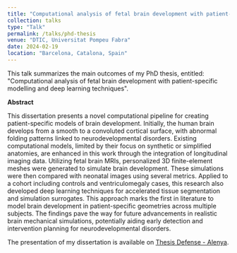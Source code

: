 ```yaml
---
title: "Computational analysis of fetal brain development with patient-specific modelling and deep learning techniques"
collection: talks
type: "Talk"
permalink: /talks/phd-thesis
venue: "DTIC, Universitat Pompeu Fabra"
date: 2024-02-19
location: "Barcelona, Catalona, Spain"
---
```


<p>This talk summarizes the main outcomes of my PhD thesis, entitled: "Computational analysis of fetal brain development with patient-specific modelling and deep learning techniques". </p>

<p><strong>Abstract</strong></p>
<p>This dissertation presents a novel computational pipeline for creating patient-specific models of brain development. Initially, the human brain develops from a smooth to a convoluted cortical surface, with abnormal folding patterns linked to neurodevelopmental disorders. Existing computational models, limited by their focus on synthetic or simplified anatomies, are enhanced in this work through the integration of longitudinal imaging data. Utilizing fetal brain MRIs, personalized 3D finite-element meshes were generated to simulate brain development. These simulations were then compared with neonatal images using several metrics. Applied to a cohort including controls and ventriculomegaly cases, this research also developed deep learning techniques for accelerated tissue segmentation and simulation surrogates. This approach marks the first in literature to model brain development in patient-specific geometries across multiple subjects. The findings pave the way for future advancements in realistic brain mechanical simulations, potentially aiding early detection and intervention planning for neurodevelopmental disorders.</p>
<p>The presentation of my dissertation is available on <a href="https://youtu.be/--wVCmNrw0w">Thesis Defense - Alenya</a>. </p>
